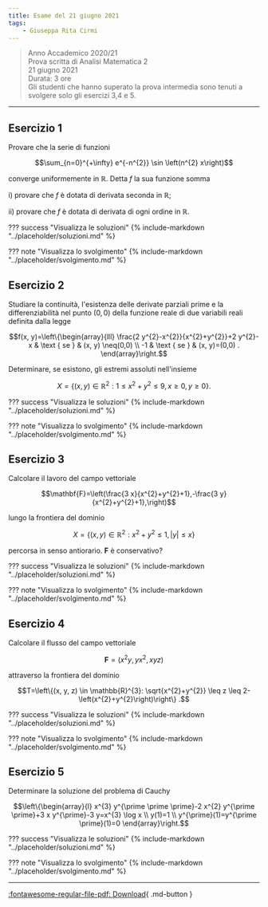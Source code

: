 ```yaml
---
title: Esame del 21 giugno 2021
tags:
    - Giuseppa Rita Cirmi
---
```


>Anno Accademico 2020/21<br>
Prova scritta di Analisi Matematica 2<br>
21 giugno 2021<br>
Durata: 3 ore<br>
Gli studenti che hanno superato la prova intermedia sono tenuti a
svolgere solo gli esercizi 3,4 e 5.

---

## Esercizio 1

Provare che la serie di funzioni

$$\sum_{n=0}^{+\infty} e^{-n^{2}} \sin \left(n^{2} x\right)$$

converge uniformemente in $\mathbb{R}$. Detta $f$ la sua funzione somma

i\) provare che $f$ è dotata di derivata seconda in $\mathbb{R}$;

ii\) provare che $f$ è dotata di derivata di ogni ordine in $\mathbb{R}$.

??? success "Visualizza le soluzioni"
    {% include-markdown "../placeholder/soluzioni.md" %}

??? note "Visualizza lo svolgimento"
    {% include-markdown "../placeholder/svolgimento.md" %}

## Esercizio 2

Studiare la continuità, l'esistenza delle derivate parziali prime e la
differenziabilità nel punto $(0,0)$ della funzione reale di due
variabili reali definita dalla legge

$$f(x, y)=\left\{\begin{array}{lll}
\frac{2 y^{2}-x^{2}}{x^{2}+y^{2}}+2 y^{2}-x & \text { se } & (x, y) \neq(0,0) \\
-1 & \text { se } & (x, y)=(0,0) .
\end{array}\right.$$

Determinare, se esistono, gli estremi assoluti nell'insieme

$$X=\left\{(x, y) \in \mathbb{R}^{2}: 1 \leq x^{2}+y^{2} \leq 9, x \geq 0, y \geq 0\right\} .$$

??? success "Visualizza le soluzioni"
    {% include-markdown "../placeholder/soluzioni.md" %}

??? note "Visualizza lo svolgimento"
    {% include-markdown "../placeholder/svolgimento.md" %}

## Esercizio 3

Calcolare il lavoro del campo vettoriale

$$\mathbf{F}=\left(\frac{3 x}{x^{2}+y^{2}+1},-\frac{3 y}{x^{2}+y^{2}+1},\right)$$

lungo la frontiera del dominio

$$X=\left\{(x, y) \in \mathbb{R}^{2}: x^{2}+y^{2} \leq 1,|y| \leq x\right\}$$

percorsa in senso antiorario. $\mathbf{F}$ è conservativo?

??? success "Visualizza le soluzioni"
    {% include-markdown "../placeholder/soluzioni.md" %}

??? note "Visualizza lo svolgimento"
    {% include-markdown "../placeholder/svolgimento.md" %}

## Esercizio 4

Calcolare il flusso del campo vettoriale

$$\mathbf{F}=\left(x^{2} y, y x^{2}, x y z\right)$$

attraverso la frontiera del dominio

$$T=\left\{(x, y, z) \in \mathbb{R}^{3}: \sqrt{x^{2}+y^{2}} \leq z \leq 2-\left(x^{2}+y^{2}\right)\right\} .$$

??? success "Visualizza le soluzioni"
    {% include-markdown "../placeholder/soluzioni.md" %}

??? note "Visualizza lo svolgimento"
    {% include-markdown "../placeholder/svolgimento.md" %}

## Esercizio 5

Determinare la soluzione del problema di Cauchy

$$\left\{\begin{array}{l}
x^{3} y^{\prime \prime \prime}-2 x^{2} y^{\prime \prime}+3 x y^{\prime}-3 y=x^{3} \log x \\
y(1)=1 \\
y^{\prime}(1)=y^{\prime \prime}(1)=0
\end{array}\right.$$

??? success "Visualizza le soluzioni"
    {% include-markdown "../placeholder/soluzioni.md" %}

??? note "Visualizza lo svolgimento"
    {% include-markdown "../placeholder/svolgimento.md" %}

---

[:fontawesome-regular-file-pdf: Download](pdf/2021-06-21.pdf){ .md-button }
